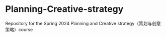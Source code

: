 # Planning-Creative-strategy
Repository for the Spring 2024 Planning and Creative strategy（策划与创意策略）course
